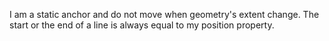 I am a static anchor and do not move when geometry's extent change.
The start or the end of a line is always equal to my position property.